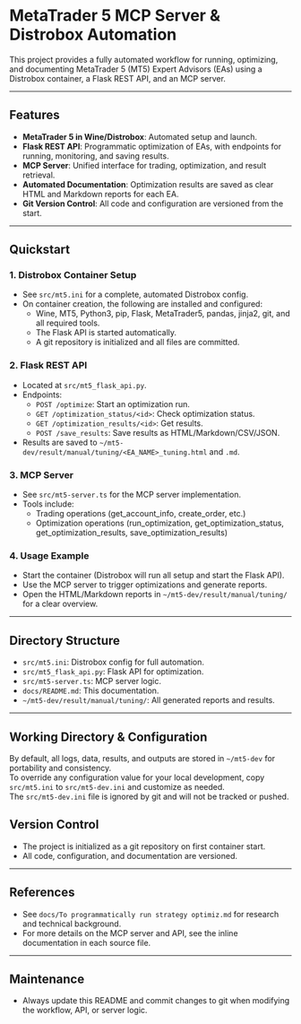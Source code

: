 # MetaTrader 5 MCP Server & Distrobox Automation

This project provides a fully automated workflow for running, optimizing, and documenting MetaTrader 5 (MT5) Expert Advisors (EAs) using a Distrobox container, a Flask REST API, and an MCP server.

---

## Features

- **MetaTrader 5 in Wine/Distrobox**: Automated setup and launch.
- **Flask REST API**: Programmatic optimization of EAs, with endpoints for running, monitoring, and saving results.
- **MCP Server**: Unified interface for trading, optimization, and result retrieval.
- **Automated Documentation**: Optimization results are saved as clear HTML and Markdown reports for each EA.
- **Git Version Control**: All code and configuration are versioned from the start.

---

## Quickstart

### 1. Distrobox Container Setup

- See `src/mt5.ini` for a complete, automated Distrobox config.
- On container creation, the following are installed and configured:
  - Wine, MT5, Python3, pip, Flask, MetaTrader5, pandas, jinja2, git, and all required tools.
  - The Flask API is started automatically.
  - A git repository is initialized and all files are committed.

### 2. Flask REST API

- Located at `src/mt5_flask_api.py`.
- Endpoints:
  - `POST /optimize`: Start an optimization run.
  - `GET /optimization_status/<id>`: Check optimization status.
  - `GET /optimization_results/<id>`: Get results.
  - `POST /save_results`: Save results as HTML/Markdown/CSV/JSON.
- Results are saved to `~/mt5-dev/result/manual/tuning/<EA_NAME>_tuning.html` and `.md`.

### 3. MCP Server

- See `src/mt5-server.ts` for the MCP server implementation.
- Tools include:
  - Trading operations (get_account_info, create_order, etc.)
  - Optimization operations (run_optimization, get_optimization_status, get_optimization_results, save_optimization_results)

### 4. Usage Example

- Start the container (Distrobox will run all setup and start the Flask API).
- Use the MCP server to trigger optimizations and generate reports.
- Open the HTML/Markdown reports in `~/mt5-dev/result/manual/tuning/` for a clear overview.

---

## Directory Structure

- `src/mt5.ini`: Distrobox config for full automation.
- `src/mt5_flask_api.py`: Flask API for optimization.
- `src/mt5-server.ts`: MCP server logic.
- `docs/README.md`: This documentation.
- `~/mt5-dev/result/manual/tuning/`: All generated reports and results.

---

## Working Directory & Configuration

By default, all logs, data, results, and outputs are stored in `~/mt5-dev` for portability and consistency.  
To override any configuration value for your local development, copy `src/mt5.ini` to `src/mt5-dev.ini` and customize as needed.  
The `src/mt5-dev.ini` file is ignored by git and will not be tracked or pushed.


## Version Control

- The project is initialized as a git repository on first container start.
- All code, configuration, and documentation are versioned.

---

## References

- See `docs/To programmatically run strategy optimiz.md` for research and technical background.
- For more details on the MCP server and API, see the inline documentation in each source file.

---

## Maintenance

- Always update this README and commit changes to git when modifying the workflow, API, or server logic.
